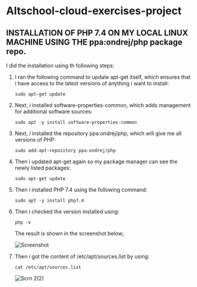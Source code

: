 # Altschool-cloud-exercises-project    
## INSTALLATION OF PHP 7.4 ON MY LOCAL LINUX MACHINE USING THE ppa:ondrej/php package repo.
I did the installation using th following steps:
<ol>
<li>I ran the following command to update apt-get itself, which ensures that i have access to the latest versions of anything i want to install:

`sudo apt-get update`
</li>
<li>Next, i installed software-properties-common, which adds management for additional software sources:

`sudo apt -y install software-properties-common`
</li>
<li>Next, i installed the repository ppa:ondrej/php, which will give me all versions of PHP:

`sudo add-apt-repository ppa:ondrej/php`
</li>

<li>Then i updated apt-get again so my package manager can see the newly listed packages:

`sudo apt-get update`
</li>
<li>Then i installed PHP 7.4 using the following command:

`sudo apt -y install php7.4`
</li>
<li>Then i checked the version installed using:

`php -v`

The result is shown in the screenshot below;
</li>

![Screenshot](C:\Users\hp\OneDrive\Pictures)

<li>Then i got the content of /etc/apt/sources.list by using:

`cat /etc/apt/sources.list`

![Scrn 2(2)](C:\Users\hp\OneDrive\Pictures)
</li>

</ol>





